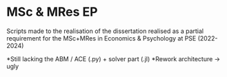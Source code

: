# MSc & MRes EP
Scripts made to the realisation of the dissertation realised as a partial requirement for the MSc+MRes in Economics &amp; Psychology at PSE (2022-2024)

*Still lacking the ABM / ACE (.py) + solver part (.jl) 
*Rework architecture -> ugly 
